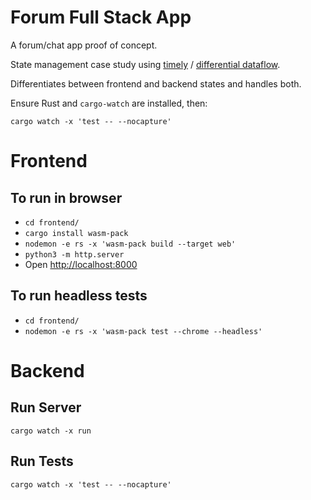 # Forum Full Stack App

A forum/chat app proof of concept.

State management case study using [timely](https://github.com/TimelyDataflow/timely-dataflow)
    \/ [differential dataflow](https://github.com/TimelyDataflow/differential-dataflow).

Differentiates between frontend and backend states and handles both.

Ensure Rust and `cargo-watch` are installed, then:

```
cargo watch -x 'test -- --nocapture' 
```

# Frontend

## To run in browser

* `cd frontend/`
* `cargo install wasm-pack`
* `nodemon -e rs -x 'wasm-pack build --target web'`
* `python3 -m http.server`
* Open [http://localhost:8000](http://localhost:8000)

## To run headless tests

* `cd frontend/`
* `nodemon -e rs -x 'wasm-pack test --chrome --headless'`

# Backend

## Run Server

`cargo watch -x run`

## Run Tests

`cargo watch -x 'test -- --nocapture'`
